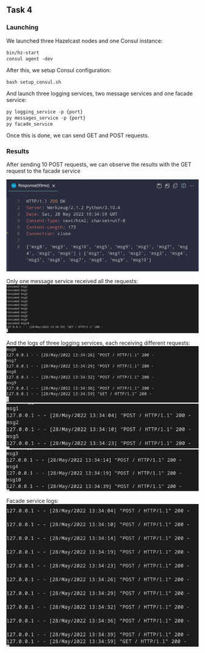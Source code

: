 ## Task 4

### Launching

We launched three Hazelcast nodes and one Consul instance:
```
bin/hz-start
consul agent -dev
```

After this, we setup Consul configuration:
```
bash setup_consul.sh
```

And launch three logging services, two message services and one facade service:
```
py logging_service -p {port}
py messages_service -p {port}
py facade_service
```

Once this is done, we can send GET and POST requests.

### Results

After sending 10 POST requests, we can observe the results with the GET request to the facade service

![](./img/1.png)

Only one message service received all the requests:
![](./img/2.png)

And the logs of three logging services, each receiving different requests:
![](./img/3.png)
![](./img/4.png)
![](./img/5.png)

Facade service logs:
![](./img/6.png)
